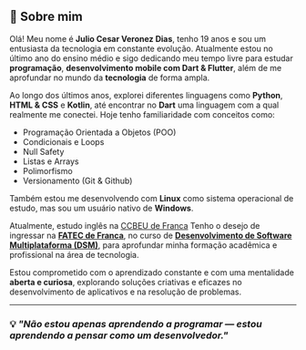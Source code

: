 ## 👋 Sobre mim

Olá! Meu nome é **Julio Cesar Veronez Dias**, tenho 19 anos e sou um entusiasta da tecnologia em constante evolução. Atualmente estou no último ano do ensino médio e sigo dedicando meu tempo livre para estudar **programação**, **desenvolvimento mobile com Dart & Flutter**, além de me aprofundar no mundo da **tecnologia** de forma ampla.

Ao longo dos últimos anos, explorei diferentes linguagens como **Python**, **HTML & CSS** e **Kotlin**, até encontrar no **Dart** uma linguagem com a qual realmente me conectei. Hoje tenho familiaridade com conceitos como:

- Programação Orientada a Objetos (POO)
- Condicionais e Loops
- Null Safety
- Listas e Arrays
- Polimorfismo
- Versionamento (Git & Github)

Também estou me desenvolvendo com **Linux** como sistema operacional de estudo, mas sou um usuário nativo de **Windows**.

Atualmente, estudo inglês na [CCBEU de Franca](https://www.google.com/maps/place/CCBEU+Franca/@-20.5341811,-47.3943791,17z/data=!3m1!4b1!4m6!3m5!1s0x94b0a63c90c7f26b:0xbbf1e25a0b4d4c7d!8m2!3d-20.5341811!4d-47.3943791!16s%2Fg%2F1ptx03tvn?entry=ttu&g_ep=EgoyMDI1MDkyNC4wIKXMDSoASAFQAw%3D%3D)
Tenho o desejo de ingressar na **[FATEC de Franca](https://www.google.com/maps/place/Fatec+Franca+-+Faculdade+de+Tecnologia+de+Franca+Dr+Thomaz+Novelino/@-20.5149138,-47.4006943,17z/data=!3m1!4b1!4m6!3m5!1s0x94b0a650b93c4b5f:0xbe0e42f3aa42525c!8m2!3d-20.5149138!4d-47.4006943!16s%2Fg%2F1jkxwkhq2?entry=ttu&g_ep=EgoyMDI1MDkyNC4wIKXMDSoASAFQAw%3D%3D)**, no curso de **[Desenvolvimento de Software Multiplataforma (DSM)](https://vestibular.fatec.sp.gov.br/unidades-cursos/curso.asp?c=275)**, para aprofundar minha formação acadêmica e profissional na área de tecnologia.

Estou comprometido com o aprendizado constante e com uma mentalidade **aberta e curiosa**, explorando soluções criativas e eficazes no desenvolvimento de aplicativos e na resolução de problemas.

---

### 💡 *"Não estou apenas aprendendo a programar — estou aprendendo a pensar como um desenvolvedor."*
